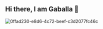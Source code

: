 ## Hi there, I am Gaballa 👋
![0ffad230-e8d6-4c72-beef-c3d2077fc46c](https://github.com/GaballaGit/GaballaGit/assets/123525159/e9c08028-36a7-4430-93e3-9c3b801d757a)

<!--
**GaballaGit/GaballaGit** is a ✨ _special_ ✨ repository because its `README.md` (this file) appears on your GitHub profile.

Here are some ideas to get you started:


- 🔭 I’m currently working on ...
- 🌱 I’m currently learning ...
- 👯 I’m looking to collaborate on ...
- 🤔 I’m looking for help with ...
- 💬 Ask me about ...
- 📫 How to reach me: ...
- 😄 Pronouns: ...
- ⚡ Fun fact: ...
-->
